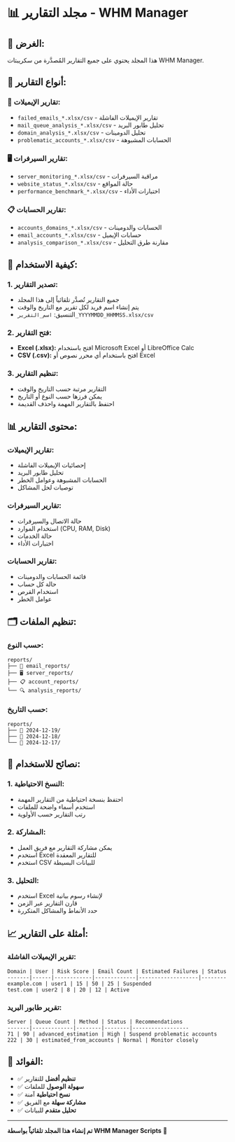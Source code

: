 # 📊 مجلد التقارير - WHM Manager

## 🎯 الغرض:
هذا المجلد يحتوي على جميع التقارير المُصدَّرة من سكريبتات WHM Manager.

## 📁 أنواع التقارير:

### **📧 تقارير الإيميلات:**
- `failed_emails_*.xlsx/csv` - تقارير الإيميلات الفاشلة
- `mail_queue_analysis_*.xlsx/csv` - تحليل طابور البريد
- `domain_analysis_*.xlsx/csv` - تحليل الدومينات
- `problematic_accounts_*.xlsx/csv` - الحسابات المشبوهة

### **🖥️ تقارير السيرفرات:**
- `server_monitoring_*.xlsx/csv` - مراقبة السيرفرات
- `website_status_*.xlsx/csv` - حالة المواقع
- `performance_benchmark_*.xlsx/csv` - اختبارات الأداء

### **📋 تقارير الحسابات:**
- `accounts_domains_*.xlsx/csv` - الحسابات والدومينات
- `email_accounts_*.xlsx/csv` - حسابات الإيميل
- `analysis_comparison_*.xlsx/csv` - مقارنة طرق التحليل

## 🔧 كيفية الاستخدام:

### **1. تصدير التقارير:**
- جميع التقارير تُصدَّر تلقائياً إلى هذا المجلد
- يتم إنشاء اسم فريد لكل تقرير مع التاريخ والوقت
- التنسيق: `اسم_التقرير_YYYYMMDD_HHMMSS.xlsx/csv`

### **2. فتح التقارير:**
- **Excel (.xlsx):** افتح باستخدام Microsoft Excel أو LibreOffice Calc
- **CSV (.csv):** افتح باستخدام أي محرر نصوص أو Excel

### **3. تنظيم التقارير:**
- التقارير مرتبة حسب التاريخ والوقت
- يمكن فرزها حسب النوع أو التاريخ
- احتفظ بالتقارير المهمة واحذف القديمة

## 📊 محتوى التقارير:

### **تقارير الإيميلات:**
- إحصائيات الإيميلات الفاشلة
- تحليل طابور البريد
- الحسابات المشبوهة وعوامل الخطر
- توصيات لحل المشاكل

### **تقارير السيرفرات:**
- حالة الاتصال والسيرفرات
- استخدام الموارد (CPU, RAM, Disk)
- حالة الخدمات
- اختبارات الأداء

### **تقارير الحسابات:**
- قائمة الحسابات والدومينات
- حالة كل حساب
- استخدام القرص
- عوامل الخطر

## 🗂️ تنظيم الملفات:

### **حسب النوع:**
```
reports/
├── 📧 email_reports/
├── 🖥️ server_reports/
├── 📋 account_reports/
└── 🔍 analysis_reports/
```

### **حسب التاريخ:**
```
reports/
├── 📅 2024-12-19/
├── 📅 2024-12-18/
└── 📅 2024-12-17/
```

## 🚀 نصائح للاستخدام:

### **1. النسخ الاحتياطية:**
- احتفظ بنسخة احتياطية من التقارير المهمة
- استخدم أسماء واضحة للملفات
- رتب التقارير حسب الأولوية

### **2. المشاركة:**
- يمكن مشاركة التقارير مع فريق العمل
- استخدم Excel للتقارير المعقدة
- استخدم CSV للبيانات البسيطة

### **3. التحليل:**
- استخدم Excel لإنشاء رسوم بيانية
- قارن التقارير عبر الزمن
- حدد الأنماط والمشاكل المتكررة

## 📈 أمثلة على التقارير:

### **تقرير الإيميلات الفاشلة:**
```
Domain | User | Risk Score | Email Count | Estimated Failures | Status
-------|------|------------|-------------|-------------------|--------
example.com | user1 | 15 | 50 | 25 | Suspended
test.com | user2 | 8 | 20 | 12 | Active
```

### **تقرير طابور البريد:**
```
Server | Queue Count | Method | Status | Recommendations
-------|-------------|--------|--------|------------------
71 | 90 | advanced_estimation | High | Suspend problematic accounts
222 | 30 | estimated_from_accounts | Normal | Monitor closely
```

## 🎉 الفوائد:

- ✅ **تنظيم أفضل** للتقارير
- ✅ **سهولة الوصول** للملفات
- ✅ **نسخ احتياطية** آمنة
- ✅ **مشاركة سهلة** مع الفريق
- ✅ **تحليل متقدم** للبيانات

---

**تم إنشاء هذا المجلد تلقائياً بواسطة WHM Manager Scripts** 🚀

